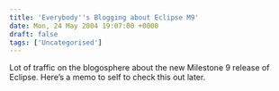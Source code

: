 ```yaml
---
title: 'Everybody''s Blogging about Eclipse M9'
date: Mon, 24 May 2004 19:07:00 +0000
draft: false
tags: ['Uncategorised']
---
```


Lot of traffic on the blogosphere about the new Milestone 9 release of Eclipse. Here’s a memo to self to check this out later.